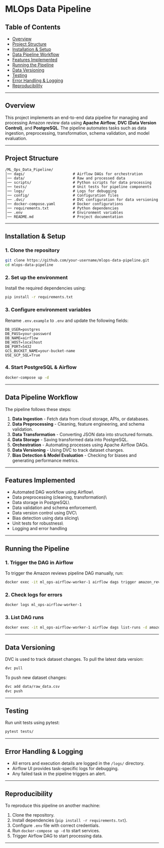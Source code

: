 # MLOps Data Pipeline

## Table of Contents

- [Overview](#overview)
- [Project Structure](#project-structure)
- [Installation & Setup](#installation--setup)
- [Data Pipeline Workflow](#data-pipeline-workflow)
- [Features Implemented](#features-implemented)
- [Running the Pipeline](#running-the-pipeline)
- [Data Versioning](#data-versioning)
- [Testing](#testing)
- [Error Handling & Logging](#error-handling--logging)
- [Reproducibility](#reproducibility)

---

## Overview

This project implements an end-to-end data pipeline for managing and processing Amazon review data using **Apache Airflow**, **DVC (Data Version Control)**, and **PostgreSQL**. The pipeline automates tasks such as data ingestion, preprocessing, transformation, schema validation, and model evaluation.

---

## Project Structure

```
/ML_Ops_Data_Pipeline/
│── dags/                      # Airflow DAGs for orchestration
│── data/                      # Raw and processed data
│── scripts/                   # Python scripts for data processing
│── tests/                     # Unit tests for pipeline components
│── logs/                      # Logs for debugging
│── config/                    # Configuration files
│── .dvc/                      # DVC configuration for data versioning
│── docker-compose.yaml        # Docker configurations
│── requirements.txt           # Python dependencies
│── .env                       # Environment variables
│── README.md                  # Project documentation
```

---

## Installation & Setup

### 1. Clone the repository

```sh
git clone https://github.com/your-username/mlops-data-pipeline.git
cd mlops-data-pipeline
```

### 2. Set up the environment

Install the required dependencies using:

```sh
pip install -r requirements.txt
```

### 3. Configure environment variables

Rename `.env.example` to `.env` and update the following fields:

```env
DB_USER=postgres
DB_PASS=your-password
DB_NAME=airflow
DB_HOST=localhost
DB_PORT=5432
GCS_BUCKET_NAME=your-bucket-name
USE_GCP_SQL=True
```

### 4. Start PostgreSQL & Airflow

```sh
docker-compose up -d
```

---

## Data Pipeline Workflow

The pipeline follows these steps:

1. **Data Ingestion** - Fetch data from cloud storage, APIs, or databases.
2. **Data Preprocessing** - Cleaning, feature engineering, and schema validation.
3. **Data Transformation** - Converting JSON data into structured formats.
4. **Data Storage** - Saving transformed data into PostgreSQL.
5. **Orchestration** - Automating processes using Apache Airflow DAGs.
6. **Data Versioning** - Using DVC to track dataset changes.
7. **Bias Detection & Model Evaluation** - Checking for biases and generating performance metrics.

---

## Features Implemented

- Automated DAG workflow using Airflow\
- Data preprocessing (cleaning, transformation)\
- Data storage in PostgreSQL\
- Data validation and schema enforcement\
- Data version control using DVC\
- Bias detection using data slicing\
- Unit tests for robustness\
- Logging and error handling

---

## Running the Pipeline

### 1. Trigger the DAG in Airflow

To trigger the Amazon reviews pipeline DAG manually, run:

```sh
docker exec -it ml_ops-airflow-worker-1 airflow dags trigger amazon_reviews_pipeline
```

### 2. Check logs for errors

```sh
docker logs ml_ops-airflow-worker-1
```

### 3. List DAG runs

```sh
docker exec -it ml_ops-airflow-worker-1 airflow dags list-runs -d amazon_reviews_pipeline
```

---

## Data Versioning

DVC is used to track dataset changes. To pull the latest data version:

```sh
dvc pull
```

To push new dataset changes:

```sh
dvc add data/raw_data.csv
dvc push
```

---

## Testing

Run unit tests using pytest:

```sh
pytest tests/
```

---

## Error Handling & Logging

- All errors and execution details are logged in the `/logs/` directory.
- Airflow UI provides task-specific logs for debugging.
- Any failed task in the pipeline triggers an alert.

---

## Reproducibility

To reproduce this pipeline on another machine:

1. Clone the repository.
2. Install dependencies (`pip install -r requirements.txt`).
3. Configure `.env` file with correct credentials.
4. Run `docker-compose up -d` to start services.
5. Trigger Airflow DAG to start processing data.

---

